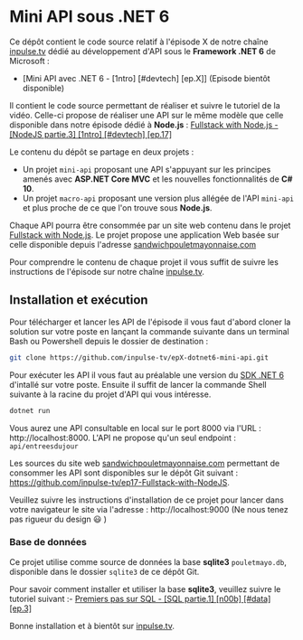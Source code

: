 # Mini API sous .NET 6

Ce dépôt contient le code source relatif à l'épisode X de notre chaîne [inpulse.tv](https://www.inpulse.tv) dédié au développement d'API sous le **Framework .NET 6** de Microsoft :
- [Mini API avec .NET 6 - [1ntro] [#devtech] [ep.X]] (Episode bientôt disponible)

Il contient le code source permettant de réaliser et suivre le tutoriel de la vidéo. Celle-ci propose de réaliser une API sur le même modèle que celle disponible dans notre épisode dédié à **Node.js** : [Fullstack with Node.js  - [NodeJS partie.3]  [1ntro]  [#devtech]  [ep.17]](https://www.youtube.com/watch?v=BJNoyVIdsdw)

Le contenu du dépôt se partage en deux projets :
- Un projet ``mini-api`` proposant une API s'appuyant sur les principes amenés avec **ASP.NET Core MVC** et les nouvelles fonctionnalités de **C# 10**.
- Un projet ``macro-api`` proposant une version plus allégée de l'API ``mini-api`` et plus proche de ce que l'on trouve sous **Node.js**.

Chaque API pourra être consommée par un site web contenu dans le projet [Fullstack with Node.js](https://github.com/inpulse-tv/ep17-Fullstack-with-NodeJS). Le projet propose une application Web basée sur celle disponible depuis l'adresse [sandwichpouletmayonnaise.com](https://sandwichpouletmayonnaise.com/)

Pour comprendre le contenu de chaque projet il vous suffit de suivre les instructions de l'épisode sur notre chaîne [inpulse.tv](https://www.inpulse.tv).

## Installation et exécution
Pour télécharger et lancer les API de l'épisode il vous faut d'abord cloner la solution sur votre poste en lançant la commande suivante dans un terminal Bash ou Powershell depuis le dossier de destination :
```bash
git clone https://github.com/inpulse-tv/epX-dotnet6-mini-api.git
```
Pour exécuter les API il vous faut au préalable une version du [SDK .NET 6](https://dotnet.microsoft.com/en-us/download/dotnet/6.0) d'intallé sur votre poste. Ensuite il suffit de lancer la commande Shell suivante à la racine du projet d'API qui vous intéresse.
```bash
dotnet run
```
Vous aurez une API consultable en local sur le port 8000 via l'URL : http://localhost:8000.
L'API ne propose qu'un seul endpoint : ``api/entreesdujour``

Les sources du site web [sandwichpouletmayonnaise.com](https://sandwichpouletmayonnaise.com/) permettant de consommer les API sont disponibles sur le dépôt Git suivant : https://github.com/inpulse-tv/ep17-Fullstack-with-NodeJS.

Veuillez suivre les instructions d'installation de ce projet pour lancer dans votre navigateur le site via l'adresse : http://localhost:9000 (Ne nous tenez pas rigueur du design 😃 )

### Base de données
Ce projet utilise comme source de données la base **sqlite3** ``pouletmayo.db``, disponible dans le dossier ``sqlite3`` de ce dépôt Git.

Pour savoir comment installer et utiliser la base **sqlite3**, veuillez suivre le tutoriel suivant :- [Premiers pas sur SQL - [SQL partie.1] [n00b] [#data] [ep.3]](https://www.youtube.com/watch?v=_ALsx-CMyy8)

Bonne installation et à bientôt sur [inpulse.tv](https://www.inpulse.tv).

